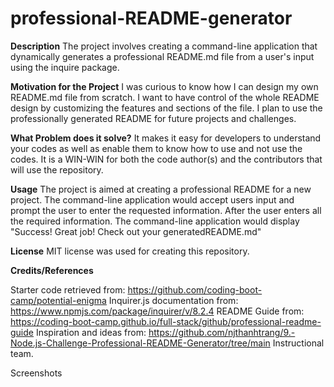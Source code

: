 # professional-README-generator

**Description**
The project involves creating a command-line application that dynamically generates a professional README.md file from a user's input using the inquire package.

**Motivation for the Project**
I was curious to know how I can design my own README.md file from scratch. I want to have control of the whole README design by customizing the features and sections of the file. I plan to use the professionally generated README for future projects and challenges.

**What Problem does it solve?**
It makes it easy for developers to understand your codes as well as enable them to know how to use and not use the codes. It is a WIN-WIN for both the code author(s) and the contributors that will use the repository.

**Usage**
The project is aimed at creating a professional README for a new project. The command-line application would accept users input and prompt the user to enter the requested information. After the user enters all the required information. The command-line application would display "Success! Great job! Check out your generatedREADME.md"

**License**
MIT license was used for creating this repository.

**Credits/References**

Starter code retrieved from: https://github.com/coding-boot-camp/potential-enigma
Inquirer.js documentation from: https://www.npmjs.com/package/inquirer/v/8.2.4
README Guide from: https://coding-boot-camp.github.io/full-stack/github/professional-readme-guide
Inspiration and ideas from: https://github.com/njthanhtrang/9.-Node.js-Challenge-Professional-README-Generator/tree/main
Instructional team.

Screenshots




